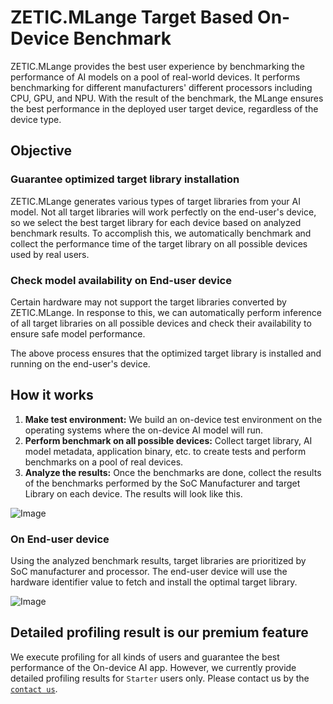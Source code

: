 
# ZETIC.MLange Target Based On-Device Benchmark

ZETIC.MLange provides the best user experience by benchmarking the performance of AI models on a pool of real-world devices. It performs benchmarking for different manufacturers' different processors including CPU, GPU, and NPU. With the result of the benchmark, the MLange ensures the best performance in the deployed user target device, regardless of the device type.

## Objective

### Guarantee optimized target library installation

ZETIC.MLange generates various types of target libraries from your AI model. Not all target libraries will work perfectly on the end-user's device, so we select the best target library for each device based on analyzed benchmark results. To accomplish this, we automatically benchmark and collect the performance time of the target library on all possible devices used by real users.

### Check model availability on End-user device

Certain hardware may not support the target libraries converted by ZETIC.MLange. In response to this, we can automatically perform inference of all target libraries on all possible devices and check their availability to ensure safe model performance.

The above process ensures that the optimized target library is installed and running on the end-user's device.

## How it works

1. **Make test environment:** We build an on-device test environment on the operating systems where the on-device AI model will run.
2. **Perform benchmark on all possible devices:** Collect target library, AI model metadata, application binary, etc. to create tests and perform benchmarks on a pool of real devices.
3. **Analyze the results:** Once the benchmarks are done, collect the results of the benchmarks performed by the SoC Manufacturer and target Library on each device. The results will look like this.

![Image](mlange_profiling_01.png)

### On End-user device

Using the analyzed benchmark results, target libraries are prioritized by SoC manufacturer and processor. The end-user device will use the hardware identifier value to fetch and install the optimal target library.

![Image](mlange_profiling_02.png)

## Detailed profiling result is our premium feature

 We execute profiling for all kinds of users and guarantee the best performance of the On-device AI app. However, we currently provide detailed profiling results for `Starter` users only. Please contact us by the [`contact us`](https://zetic.ai/contact-sales).